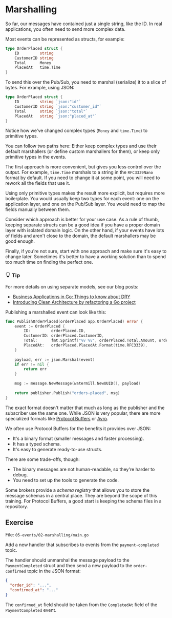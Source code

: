 # Marshalling

So far, our messages have contained just a single string, like the ID.
In real applications, you often need to send more complex data.

Most events can be represented as structs, for example:

```go
type OrderPlaced struct {
	ID         string
	CustomerID string
	Total      Money
	PlacedAt   time.Time
}
```

To send this over the Pub/Sub, you need to marshal (serialize) it to a slice of bytes.
For example, using JSON:

```go
type OrderPlaced struct {
	ID         string `json:"id"`
	CustomerID string `json:"customer_id"`
	Total      string `json:"total"`
	PlacedAt   string `json:"placed_at"`
}
```

Notice how we've changed complex types (`Money` and `time.Time`) to primitive types.

You can follow two paths here: Either keep complex types and use their default marshallers
(or define custom marshallers for them), or keep only primitive types in the events.

The first approach is more convenient, but gives you less control over the output.
For example, `time.Time` marshals to a string in the `RFC3339Nano` format by default.
If you need to change it at some point, you will need to rework all the fields that use it. 

Using only primitive types makes the result more explicit, but requires more boilerplate.
You would usually keep two types for each event: one on the application layer, and one on the Pub/Sub layer.
You would need to map the fields manually between them.

Consider which approach is better for your use case.
As a rule of thumb, keeping separate structs can be a good idea if you have a proper domain layer with isolated domain logic.
On the other hand, if your events have lots of fields and aren't close to the domain, the default marshallers may be good enough.

Finally, if you're not sure, start with one approach and make sure it's easy to change later.
Sometimes it's better to have a working solution than to spend too much time on finding the perfect one.


<div class="alert alert-dismissible bg-light-primary d-flex flex-column flex-sm-row p-7 mb-10">
    <div class="d-flex flex-column">
        <h3 class="mb-5 text-dark">
			<svg xmlns="http://www.w3.org/2000/svg" width="16" height="16" fill="currentColor" class="bi bi-lightbulb text-primary" viewBox="0 0 16 16">
			  <path d="M2 6a6 6 0 1 1 10.174 4.31c-.203.196-.359.4-.453.619l-.762 1.769A.5.5 0 0 1 10.5 13a.5.5 0 0 1 0 1 .5.5 0 0 1 0 1l-.224.447a1 1 0 0 1-.894.553H6.618a1 1 0 0 1-.894-.553L5.5 15a.5.5 0 0 1 0-1 .5.5 0 0 1 0-1 .5.5 0 0 1-.46-.302l-.761-1.77a1.964 1.964 0 0 0-.453-.618A5.984 5.984 0 0 1 2 6zm6-5a5 5 0 0 0-3.479 8.592c.263.254.514.564.676.941L5.83 12h4.342l.632-1.467c.162-.377.413-.687.676-.941A5 5 0 0 0 8 1z"/>
			</svg>
			Tip
		</h3>
        <span>
For more details on using separate models, see our blog posts:

- [Business Applications in Go: Things to know about DRY](https://threedots.tech/post/things-to-know-about-dry/)
- [Introducing Clean Architecture by refactoring a Go project](https://threedots.tech/post/introducing-clean-architecture/) 
</span>
	</div>
	</div>


Publishing a marshalled event can look like this:

```go
func PublishOrderPlaced(orderPlaced app.OrderPlaced) error {
	event := OrderPlaced {
		ID:         orderPlaced.ID, 
		CustomerID: orderPlaced.CustomerID, 
		Total:      fmt.Sprintf("%v %v", orderPlaced.Total.Amount, orderPlaced.Total.Currency), 
		PlacedAt:   orderPlaced.PlacedAt.Format(time.RFC3339),
	}
	
	payload, err := json.Marshal(event)
	if err != nil {
		return err
	}
	
	msg := message.NewMessage(watermill.NewUUID(), payload)
	
	return publisher.Publish("orders-placed", msg)
}

```

The exact format doesn't matter that much as long as the publisher and the subscriber use the same one.
While JSON is very popular, there are more specialized formats like [Protocol Buffers](https://protobuf.dev) or [Avro](https://avro.apache.org).

We often use Protocol Buffers for the benefits it provides over JSON:

- It's a binary format (smaller messages and faster processing).
- It has a typed schema.
- It's easy to generate ready-to-use structs.

There are some trade-offs, though:

- The binary messages are not human-readable, so they're harder to debug.
- You need to set up the tools to generate the code.

Some brokers provide a *schema registry* that allows you to store the message schemas in a central place.
They are beyond the scope of this training.
For Protocol Buffers, a good start is keeping the schema files in a repository.

## Exercise

File: `05-events/02-marshalling/main.go`

Add a new handler that subscribes to events from the `payment-completed` topic.

The handler should unmarshal the message payload to the `PaymentCompleted` struct and
then send a new payload to the `order-confirmed` topic in the JSON format:

```json
{
  "order_id": "...",
  "confirmed_at": "..."
}
```

The `confirmed_at` field should be taken from the `CompletedAt` field of the `PaymentCompleted` event.
